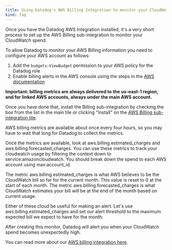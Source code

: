 ```yaml
---
title: Using Datadog's AWS Billing Integration to monitor your CloudWatch usage
kind: faq
---
```


Once you have the Datadog AWS Integration installed, it's a very short process to set up the AWS Billing sub-integration to monitor your CloudWatch spend.

To allow Datadog to monitor your AWS Billing information you need to configure your AWS account as follows:

1. Add the `budgets:ViewBudget` permission to your AWS policy for the Datadog role
2. Enable billing alerts in the AWS console using the steps in the [AWS documentation](/integrations/amazon_web_services)

**Important: billing metrics are always delivered to the us-east-1 region, and for linked AWS accounts, always under the main AWS account.**

Once you have done that, install the Billing sub-integration by checking the box from the list in the main tile or clicking "Install" on the [AWS Billing sub-integration tile](https://app.datadoghq.com/account/settings#integrations/amazon_billing).

AWS billing metrics are available about once every four hours, so you may have to wait that long for Datadog to collect the metrics.

Once the metrics are available, look at aws.billing.estimated_charges and aws.billing.forecasted_charges. You can use these metrics to track your cloudwatch usage by filtering the context down to service:amazoncloudwatch. You should break down the spend to each AWS account using max:account_id.

The metric aws.billing.estimated_charges is what AWS believes to be the CloudWatch bill so far for the current month. This value is reset to 0 at the start of each month. The metric aws.billing.forecasted_charges is what CloudWatch estimates your bill will be at the end of the month based on current usage.

Either of these cloud be useful for making an alert. Let's use aws.billing.estimated_charges and set our alert threshold to the maximum expected bill we expect to have for the month:

After creating this monitor, Datadog will alert you when your CloudWatch spend becomes unexpectedly high. 

You can read more about our [AWS billing integration here](/integrations/faq/how-do-i-monitor-my-aws-billing-details).

